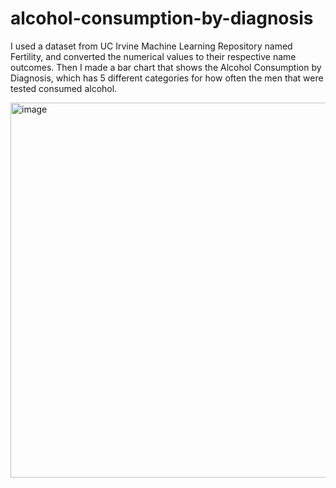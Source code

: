 # alcohol-consumption-by-diagnosis

I used a dataset from UC Irvine Machine Learning Repository named Fertility, and converted the numerical values to their respective name outcomes. Then I made a bar chart that shows the Alcohol Consumption by Diagnosis, which has 5 different categories for how often the men that were tested consumed alcohol.

<img width="1000" height="600" alt="image" src="https://github.com/user-attachments/assets/81dd7947-93ab-4e7a-a5cc-366e4de51ef5" />
